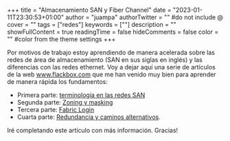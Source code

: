 +++
title = "Almacenamiento SAN y Fiber Channel"
date = "2023-01-11T23:30:53+01:00"
author = "juampa"
authorTwitter = "" #do not include @
cover = ""
tags = ["redes"]
keywords = [""]
description = ""
showFullContent = true
readingTime = false
hideComments = false
color = "" #color from the theme settings
+++

Por motivos de trabajo estoy aprendiendo de manera acelerada sobre las redes de área de almacenamiento (SAN en sus siglas en inglés) y las diferencias con las redes ethernet. Voy a dejar aquí una serie de artículos de la web www.flackbox.com que me han venido muy bien para aprender de manera rápida los fundamentos:

- Primera parte: [terminología en las redes SAN](https://www.flackbox.com/fibre-channel-san-part-1-fcp-wwpn) 
- Segunda parte: [Zoning y masking](https://www.flackbox.com/fibre-channel-san-part-2-zoning-lun-masking-flogi-plri)
- Tercera parte: [Fabric Login](https://www.flackbox.com/fibre-channel-san-part-3-flogi-plri-login) 
- Cuarta parte: [Redundancia y caminos alternativos](https://www.flackbox.com/fibre-channel-san-part-3-redundancy-multipathing).

Iré completando este artículo con más información. Gracias!

  
